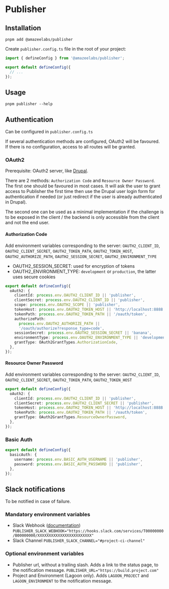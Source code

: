 # Publisher

## Installation

```
pnpm add @amazeelabs/publisher
```

Create `publisher.config.ts` file in the root of your project:

```ts
import { defineConfig } from '@amazeelabs/publisher';

export default defineConfig({
  // ...
});
```

## Usage

```
pnpm publisher --help
```

## Authentication

Can be configured in `publisher.config.ts`

If several authentication methods are configured, OAuth2 will be favoured. If
there is no configuration, access to all routes will be granted.

### OAuth2

Prerequisite: OAuth2 server, like
[Drupal](../../../../apps/silverback-drupal/README.md#authentication).

There are 2 methods: `Authorization Code` and `Resource Owner Password`. The
first one should be favoured in most cases. It will ask the user to grant access
to Publisher the first time then use the Drupal user login form for
authentication if needed (or just redirect if the user is already authenticated
in Drupal).

The second one can be used as a minimal implementation if the challenge is to be
exposed in the client / the backend is only accessible from the client and not
the end user.

#### Authorization Code

Add environment variables corresponding to the server: `OAUTH2_CLIENT_ID`,
`OAUTH2_CLIENT_SECRET`, `OAUTH2_TOKEN_PATH`, `OAUTH2_TOKEN_HOST`,
`OAUTH2_AUTHORIZE_PATH`, `OAUTH2_SESSION_SECRET`, `OAUTH2_ENVIRONMENT_TYPE`

- OAUTH2_SESSION_SECRET: used for encryption of tokens
- OAUTH2_ENVIRONMENT_TYPE: `development` or `production`, the latter uses secure
  cookies

```typescript
export default defineConfig({
  oAuth2: {
    clientId: process.env.OAUTH2_CLIENT_ID || 'publisher',
    clientSecret: process.env.OAUTH2_CLIENT_ID || 'publisher',
    scope: process.env.OAUTH2_SCOPE || 'publisher',
    tokenHost: process.env.OAUTH2_TOKEN_HOST || 'http://localhost:8888',
    tokenPath: process.env.OAUTH2_TOKEN_PATH || '/oauth/token',
    authorizePath:
      process.env.OAUTH2_AUTHORIZE_PATH ||
      '/oauth/authorize?response_type=code',
    sessionSecret: process.env.OAUTH2_SESSION_SECRET || 'banana',
    environmentType: process.env.OAUTH2_ENVIRONMENT_TYPE || 'development',
    grantType: OAuth2GrantTypes.AuthorizationCode,
  },
});
```

#### Resource Owner Password

Add environment variables corresponding to the server: `OAUTH2_CLIENT_ID`,
`OAUTH2_CLIENT_SECRET`, `OAUTH2_TOKEN_PATH`, `OAUTH2_TOKEN_HOST`

```typescript
export default defineConfig({
  oAuth2: {
    clientId: process.env.OAUTH2_CLIENT_ID || 'publisher',
    clientSecret: process.env.OAUTH2_CLIENT_SECRET || 'publisher',
    tokenHost: process.env.OAUTH2_TOKEN_HOST || 'http://localhost:8888',
    tokenPath: process.env.OAUTH2_TOKEN_PATH || '/oauth/token',
    grantType: OAuth2GrantTypes.ResourceOwnerPassword,
  },
});
```

### Basic Auth

```typescript
export default defineConfig({
  basicAuth: {
    username: process.env.BASIC_AUTH_USERNAME || 'publisher',
    password: process.env.BASIC_AUTH_PASSWORD || 'publisher',
  },
});
```

## Slack notifications

To be notified in case of failure.

### Mandatory environment variables

- Slack Webhook ([documentation](https://api.slack.com/messaging/webhooks))
  `PUBLISHER_SLACK_WEBHOOK="https://hooks.slack.com/services/T00000000/B00000000/XXXXXXXXXXXXXXXXXXXXXXXX"`
- Slack Channel `PUBLISHER_SLACK_CHANNEL="#project-ci-channel"`

### Optional environment variables

- Publisher url, without a trailing slash. Adds a link to the status page, to
  the notification message. `PUBLISHER_URL="https://build.project.com"`
- Project and Environment (Lagoon only). Adds `LAGOON_PROJECT` and
  `LAGOON_ENVIRONMENT` to the notification message.
